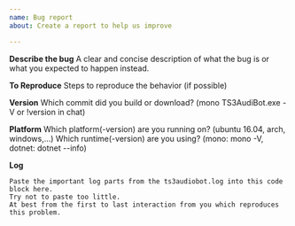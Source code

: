 ```yaml
---
name: Bug report
about: Create a report to help us improve

---
```


**Describe the bug**
A clear and concise description of what the bug is or what you expected to happen instead.

**To Reproduce**
Steps to reproduce the behavior (if possible)

**Version**
Which commit did you build or download? (mono TS3AudiBot.exe -V or !version in chat)

**Platform**
Which platform(-version) are you running on? (ubuntu 16.04, arch, windows,...)
Which runtime(-version) are you using? (mono: mono -V, dotnet: dotnet --info)

**Log**
```
Paste the important log parts from the ts3audiobot.log into this code block here.
Try not to paste too little.
At best from the first to last interaction from you which reproduces this problem.
```
